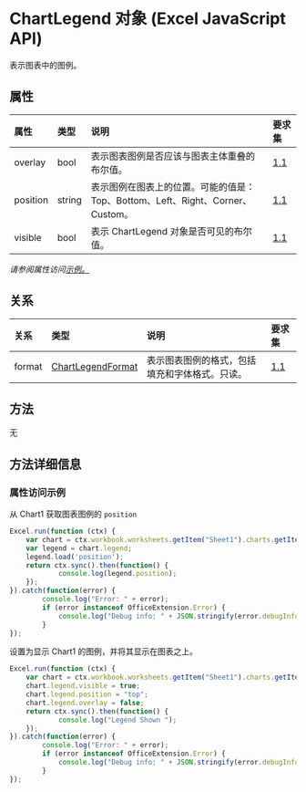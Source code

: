 # <a name="chartlegend-object-javascript-api-for-excel"></a>ChartLegend 对象 (Excel JavaScript API)

表示图表中的图例。

## <a name="properties"></a>属性

| 属性       | 类型    |说明| 要求集|
|:---------------|:--------|:----------|:----|
|overlay|bool|表示图表图例是否应该与图表主体重叠的布尔值。|[1.1](../requirement-sets/excel-api-requirement-sets.md)|
|position|string|表示图例在图表上的位置。可能的值是：Top、Bottom、Left、Right、Corner、Custom。|[1.1](../requirement-sets/excel-api-requirement-sets.md)|
|visible|bool|表示 ChartLegend 对象是否可见的布尔值。|[1.1](../requirement-sets/excel-api-requirement-sets.md)|

_请参阅属性访问[示例。](#property-access-examples)_

## <a name="relationships"></a>关系
| 关系 | 类型    |说明| 要求集|
|:---------------|:--------|:----------|:----|
|format|[ChartLegendFormat](chartlegendformat.md)|表示图表图例的格式，包括填充和字体格式。只读。|[1.1](../requirement-sets/excel-api-requirement-sets.md)|

## <a name="methods"></a>方法
无


## <a name="method-details"></a>方法详细信息

### <a name="property-access-examples"></a>属性访问示例

从 Chart1 获取图表图例的 `position`

```js
Excel.run(function (ctx) { 
    var chart = ctx.workbook.worksheets.getItem("Sheet1").charts.getItem("Chart1");    
    var legend = chart.legend;
    legend.load('position');
    return ctx.sync().then(function() {
            console.log(legend.position);
    });
}).catch(function(error) {
        console.log("Error: " + error);
        if (error instanceof OfficeExtension.Error) {
            console.log("Debug info: " + JSON.stringify(error.debugInfo));
        }
});
```

设置为显示 Chart1 的图例，并将其显示在图表之上。

```js
Excel.run(function (ctx) { 
    var chart = ctx.workbook.worksheets.getItem("Sheet1").charts.getItem("Chart1");    
    chart.legend.visible = true;
    chart.legend.position = "top"; 
    chart.legend.overlay = false; 
    return ctx.sync().then(function() {
            console.log("Legend Shown ");
    });
}).catch(function(error) {
        console.log("Error: " + error);
        if (error instanceof OfficeExtension.Error) {
            console.log("Debug info: " + JSON.stringify(error.debugInfo));
        }
});
``` 
